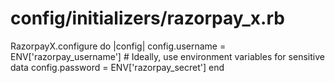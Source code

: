 # config/initializers/razorpay_x.rb

RazorpayX.configure do |config|
  config.username = ENV['razorpay_username'] # Ideally, use environment variables for sensitive data
  config.password = ENV['razorpay_secret']
end
